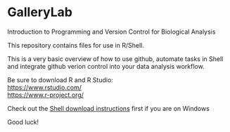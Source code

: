 # GalleryLab
Introduction to Programming and Version Control for Biological Analysis

This repository contains files for use in R/Shell.

This is a very basic overview of how to use github, automate tasks in Shell and integrate github verion
control into your data analysis workflow.

Be sure to download R and R Studio:  
https://www.rstudio.com/  
https://www.r-project.org/  

Check out the [Shell download instructions](https://github.com/dawsonfairbanks/GalleryLab/blob/master/shell_tutorial/Shell_download_instructions.md) first if you are on Windows


Good luck!
